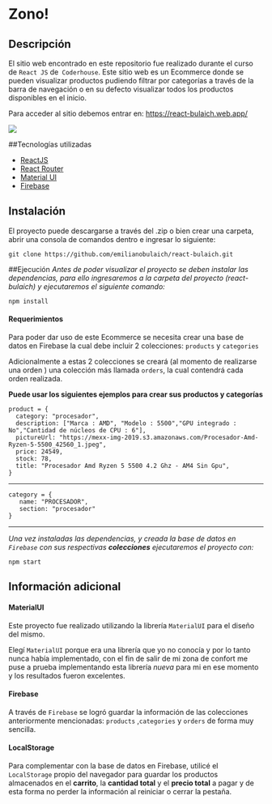 # Zono!

## Descripción

El sitio web encontrado en este repositorio fue realizado durante el curso de `React JS` de` Coderhouse`.
Este sitio web es un Ecommerce donde se pueden visualizar productos pudiendo filtrar por categorías a través de la barra de navegación o en su defecto visualizar todos los productos disponibles en el inicio.

Para acceder al sitio debemos entrar en: https://react-bulaich.web.app/

![](/build/Zono.gif)


##Tecnologías utilizadas

- [ReactJS](https://es.reactjs.org/)
- [React Router](https://reactrouter.com/)
- [Material UI](https://mui.com/)
- [Firebase](https://firebase.google.com/)

## Instalación

El proyecto puede descargarse a través del .zip o bien crear una carpeta, abrir una consola de comandos dentro e ingresar lo siguiente:

    git clone https://github.com/emilianobulaich/react-bulaich.git

##Ejecución
_Antes de poder visualizar el proyecto se deben instalar las dependencias, para ello ingresaremos a la carpeta del proyecto (react-bulaich) y ejecutaremos el siguiente comando:_

    npm install

#### Requerimientos

Para poder dar uso de este Ecommerce se necesita crear una base de datos en Firebase la cual debe incluir 2 colecciones: `products` y `categories`

Adicionalmente a estas 2 colecciones se creará (al momento de realizarse una orden ) una colección más llamada `orders`, la cual contendrá cada orden realizada.

**Puede usar los siguientes ejemplos para crear sus productos y categorías**

    product = {
      category: "procesador",
      description: ["Marca : AMD", "Modelo : 5500","GPU integrado : No","Cantidad de núcleos de CPU : 6"],
      pictureUrl: "https://mexx-img-2019.s3.amazonaws.com/Procesador-Amd-Ryzen-5-5500_42560_1.jpeg",
      price: 24549,
      stock: 78,
      title: "Procesador Amd Ryzen 5 5500 4.2 Ghz - AM4 Sin Gpu",
    }

---

    category = {
       name: "PROCESADOR",
       section: "procesador"
    }

---

_Una vez instaladas las dependencias, y creada la base de datos en `Firebase` con sus respectivas **colecciones** ejecutaremos el proyecto con:_

    npm start

## Información adicional

#### MaterialUI

Este proyecto fue realizado utilizando la librería `MaterialUI` para el diseño del mismo.

Elegí `MaterialUI` porque era una librería que yo no conocía y por lo tanto nunca había implementado, con el fin de salir de mi zona de confort me puse a prueba implementando esta librería _nueva_ para mi en ese momento y los resultados fueron excelentes.

#### Firebase

A través de `Firebase` se logró guardar la información de las colecciones anteriormente mencionadas:
`products` ,`categories` y `orders` de forma muy sencilla.

#### LocalStorage

Para complementar con la base de datos en Firebase, utilicé el `LocalStorage` propio del navegador para guardar los productos almacenados en el **carrito**, la **cantidad total** y el **precio total** a pagar y de esta forma no perder la información al reiniciar o cerrar la pestaña.
